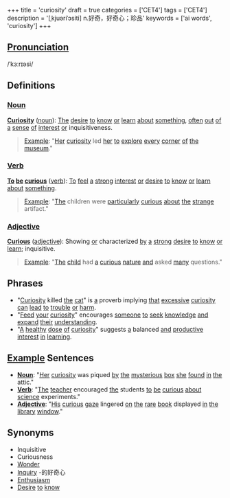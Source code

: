 +++
title = 'curiosity'
draft = true
categories = ['CET4']
tags = ['CET4']
description = '[ˌkjuəriˈɔsiti] n.好奇，好奇心；珍品'
keywords = ['ai words', 'curiosity']
+++

## [Pronunciation](/post/pronunciation/)
/ˈkɜːrɪəsi/

## Definitions
### [Noun](/post/noun/)
**[Curiosity](/post/curiosity/)** ([noun](/post/noun/)): [The](/post/the/) [desire](/post/desire/) [to](/post/to/) [know](/post/know/) [or](/post/or/) [learn](/post/learn/) [about](/post/about/) [something](/post/something/), [often](/post/often/) [out](/post/out/) [of](/post/of/) [a](/post/a/) [sense](/post/sense/) [of](/post/of/) [interest](/post/interest/) [or](/post/or/) inquisitiveness.
> [Example](/post/example/): "[Her](/post/her/) [curiosity](/post/curiosity/) led [her](/post/her/) [to](/post/to/) [explore](/post/explore/) [every](/post/every/) [corner](/post/corner/) [of](/post/of/) [the](/post/the/) [museum](/post/museum/)."

### [Verb](/post/verb/)
**[To](/post/to/) [be](/post/be/) [curious](/post/curious/)** ([verb](/post/verb/)): [To](/post/to/) [feel](/post/feel/) [a](/post/a/) [strong](/post/strong/) [interest](/post/interest/) [or](/post/or/) [desire](/post/desire/) [to](/post/to/) [know](/post/know/) [or](/post/or/) [learn](/post/learn/) [about](/post/about/) [something](/post/something/).
> [Example](/post/example/): "[The](/post/the/) children were [particularly](/post/particularly/) [curious](/post/curious/) [about](/post/about/) [the](/post/the/) [strange](/post/strange/) artifact."

### [Adjective](/post/adjective/)
**[Curious](/post/curious/)** ([adjective](/post/adjective/)): Showing [or](/post/or/) characterized [by](/post/by/) [a](/post/a/) [strong](/post/strong/) [desire](/post/desire/) [to](/post/to/) [know](/post/know/) [or](/post/or/) [learn](/post/learn/); inquisitive.
> [Example](/post/example/): "[The](/post/the/) [child](/post/child/) had [a](/post/a/) [curious](/post/curious/) [nature](/post/nature/) [and](/post/and/) asked [many](/post/many/) questions."

## Phrases
- "[Curiosity](/post/curiosity/) killed [the](/post/the/) [cat](/post/cat/)" is [a](/post/a/) proverb implying [that](/post/that/) [excessive](/post/excessive/) [curiosity](/post/curiosity/) [can](/post/can/) [lead](/post/lead/) [to](/post/to/) [trouble](/post/trouble/) [or](/post/or/) [harm](/post/harm/).
- "[Feed](/post/feed/) [your](/post/your/) [curiosity](/post/curiosity/)" encourages [someone](/post/someone/) [to](/post/to/) [seek](/post/seek/) [knowledge](/post/knowledge/) [and](/post/and/) [expand](/post/expand/) [their](/post/their/) [understanding](/post/understanding/).
- "[A](/post/a/) [healthy](/post/healthy/) [dose](/post/dose/) [of](/post/of/) [curiosity](/post/curiosity/)" suggests [a](/post/a/) balanced [and](/post/and/) [productive](/post/productive/) [interest](/post/interest/) [in](/post/in/) [learning](/post/learning/).

## [Example](/post/example/) Sentences
- **[Noun](/post/noun/)**: "[Her](/post/her/) [curiosity](/post/curiosity/) was piqued [by](/post/by/) [the](/post/the/) [mysterious](/post/mysterious/) [box](/post/box/) [she](/post/she/) [found](/post/found/) [in](/post/in/) [the](/post/the/) attic."
- **[Verb](/post/verb/)**: "[The](/post/the/) [teacher](/post/teacher/) encouraged [the](/post/the/) students [to](/post/to/) [be](/post/be/) [curious](/post/curious/) [about](/post/about/) [science](/post/science/) experiments."
- **[Adjective](/post/adjective/)**: "[His](/post/his/) [curious](/post/curious/) [gaze](/post/gaze/) lingered [on](/post/on/) [the](/post/the/) [rare](/post/rare/) [book](/post/book/) displayed [in](/post/in/) [the](/post/the/) [library](/post/library/) [window](/post/window/)."

## Synonyms
- Inquisitive
- Curiousness
- [Wonder](/post/wonder/)
- [Inquiry](/post/inquiry/)
-的好奇心
- [Enthusiasm](/post/enthusiasm/)
- [Desire](/post/desire/) [to](/post/to/) [know](/post/know/)
